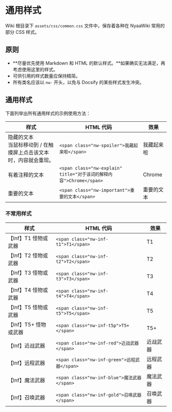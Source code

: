 # 通用样式

Wiki 根目录下 `assets/css/common.css` 文件中，保存着各种在 NyaaWiki 常用的部分 CSS 样式。

## 原则

* **尽量优先使用 Markdown 和 HTML 的默认样式。**如果确实无法满足，再考虑使用这里的样式。
* 可供引用的样式数量应保持精简。
* 所有类名应该以 `nw-` 开头，以免与 Docsify 的某些样式发生冲突。

## 通用样式

下面列举出所有通用样式的示例使用方法：

| 样式 | HTML 代码 | 效果 |
| - | - | - |
| 隐藏的文本<br>当鼠标移动到 / 在触摸屏上点击该文本时，内容就会重现。 | `<span class="nw-spoiler">我藏起来啦</span>` | <span class="nw-spoiler">我藏起来啦</span> |
| 有着注释的文本 | `<span class="nw-explain" title="对于该词的解释内容">Chrome</span>` | <span class="nw-explain" title="包括其它基于 Chromium，且内核版本 ≧32 的浏览器">Chrome</span> |
| 重要的文本 | `<span class="nw-important">重要的文本</span>` | <span class="nw-important">重要的文本</span> |

### 不常用样式

| 样式 | HTML 代码 | 效果 |
| - | - | - |
| 【Inf】T1 怪物或武器 | `<span class="nw-inf-t1">T1</span>` | <span class="nw-inf-t1">T1</span> |
| 【Inf】T2 怪物或武器 | `<span class="nw-inf-t2">T2</span>` | <span class="nw-inf-t2">T2</span> |
| 【Inf】T3 怪物或武器 | `<span class="nw-inf-t3">T3</span>` | <span class="nw-inf-t3">T3</span> |
| 【Inf】T4 怪物或武器 | `<span class="nw-inf-t4">T4</span>` | <span class="nw-inf-t4">T4</span> |
| 【Inf】T5 怪物或武器 | `<span class="nw-inf-t5">T5</span>` | <span class="nw-inf-t5">T5</span> |
| 【Inf】T5+ 怪物或武器 | `<span class="nw-inf-t5p">T5+</span>` | <span class="nw-inf-t5p">T5+</span> |
| 【Inf】近战武器 | `<span class="nw-inf-red">近战武器</span>` | <span class="nw-inf-red">近战武器</span> |
| 【Inf】远程武器 | `<span class="nw-inf-green">远程武器</span>` | <span class="nw-inf-green">远程武器</span> |
| 【Inf】魔法武器 | `<span class="nw-inf-blue">魔法武器</span>` | <span class="nw-inf-blue">魔法武器</span> |
| 【Inf】召唤武器 | `<span class="nw-inf-gold">召唤武器</span>` | <span class="nw-inf-gold">召唤武器</span> |
